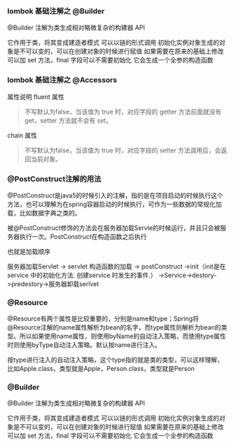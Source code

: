 ### lombok 基础注解之 @Builder

@Builder 注解为类生成相对略微复杂的构建器 API

它作用于类，将其变成建造者模式
可以以链的形式调用
初始化实例对象生成的对象是不可以变的，可以在创建对象的时候进行赋值
如果需要在原来的基础上修改可以加 set 方法，final 字段可以不需要初始化
它会生成一个全参的构造函数


### lombok 基础注解之 @Accessors
属性说明
fluent 属性
>  不写默认为false，当该值为 true 时，对应字段的 getter 方法前面就没有 get，setter 方法就不会有 set。

chain 属性
> 不写默认为false，当该值为 true 时，对应字段的 setter 方法调用后，会返回当前对象。

### @PostConstruct注解的用法
@PostConstruct是java5的时候引入的注解，指的是在项目启动的时候执行这个方法，也可以理解为在spring容器启动的时候执行，可作为一些数据的常规化加载，比如数据字典之类的。

被@PostConstruct修饰的方法会在服务器加载Servle的时候运行，并且只会被服务器执行一次。PostConstruct在构造函数之后执行

也就是加载顺序

服务器加载Servlet -> servlet 构造函数的加载 -> postConstruct ->init（init是在service 中的初始化方法. 创建service 时发生的事件.） ->Service->destory->predestory->服务器卸载serlvet

### @Resource
@Resource有两个属性是比较重要的，分别是name和type；Spring将@Resource注解的name属性解析为bean的名字，而type属性则解析为bean的类型。所以如果使用name属性，则使用byName的自动注入策略，而使用type属性时则使用byType自动注入策略。默认按name进行注入。

按type进行注入的自动注入策略，这个type指的就是类的类型，可以这样理解，比如Apple.class，类型就是Apple，Person.class，类型就是Person

### @Builder
@Builder 注解为类生成相对略微复杂的构建器 API

它作用于类，将其变成建造者模式
可以以链的形式调用
初始化实例对象生成的对象是不可以变的，可以在创建对象的时候进行赋值
如果需要在原来的基础上修改可以加 set 方法，final 字段可以不需要初始化
它会生成一个全参的构造函数